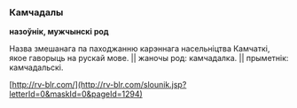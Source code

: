 ### Камчадалы
**назоўнік, мужчынскі род**

Назва змешанага па паходжанню карэннага насельніцтва Камчаткі, якое гаворыць на рускай мове. || жаночы род: камчадалка. || прыметнік: камчадальскі.

<a rel="author">[http://rv-blr.com/](http://rv-blr.com/slounik.jsp?letterId=0&maskId=0&pageId=1294)</a>
